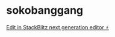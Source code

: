 # sokobanggang

[Edit in StackBlitz next generation editor ⚡️](https://stackblitz.com/~/github.com/astroforgit/sokobanggang)